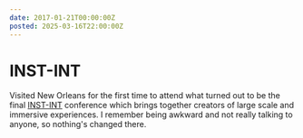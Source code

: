 ```yaml
---
date: 2017-01-21T00:00:00Z
posted: 2025-03-16T22:00:00Z
---
```


# INST-INT

Visited New Orleans for the first time to attend what turned out to be the final [INST-INT](https://inst-int.com/) conference which brings together creators of large scale and immersive experiences. I remember being awkward and not really talking to anyone, so nothing's changed there.
